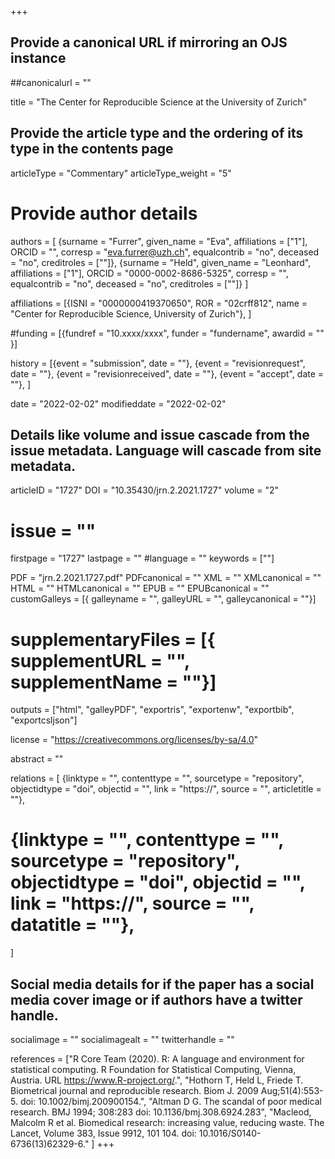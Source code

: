 +++
## Provide a canonical URL if mirroring an OJS instance
##canonicalurl = ""

title = "The Center for Reproducible Science at the University of Zurich"

## Provide the article type and the ordering of its type in the contents page
articleType = "Commentary"
articleType_weight = "5"

# Provide author details
authors = [
  {surname = "Furrer",  given_name = "Eva", affiliations = ["1"],  ORCID = "", corresp = "eva.furrer@uzh.ch", equalcontrib = "no", deceased = "no", creditroles = [""]},
  {surname = "Held",  given_name = "Leonhard", affiliations = ["1"],  ORCID = "0000-0002-8686-5325", corresp = "", equalcontrib = "no", deceased = "no", creditroles = [""]}
]

affiliations = [{ISNI = "0000000419370650", ROR = "02crff812", name = "Center for Reproducible Science, University of Zurich"},
]

#funding = [{fundref = "10.xxxx/xxxx", funder = "fundername", awardid = "" }]

history = [{event = "submission", date = ""},
{event = "revisionrequest", date = ""},
{event = "revisionreceived", date = ""},
{event = "accept", date = ""},
]

date = "2022-02-02"
modifieddate = "2022-02-02"

## Details like volume and issue cascade from the issue metadata. Language will cascade from site metadata.

articleID = "1727"
DOI = "10.35430/jrn.2.2021.1727"
volume = "2"
# issue = ""
firstpage = "1727"
lastpage = ""
#language = ""
keywords = [""]


PDF = "jrn.2.2021.1727.pdf"
PDFcanonical = ""
XML = ""
XMLcanonical = ""
HTML = ""
HTMLcanonical = ""
EPUB = ""
EPUBcanonical = ""
customGalleys = [{ galleyname = "", galleyURL = "", galleycanonical = ""}]
# supplementaryFiles = [{ supplementURL = "", supplementName = ""}]

outputs = ["html", "galleyPDF", "exportris", "exportenw", "exportbib", "exportcsljson"]

license = "https://creativecommons.org/licenses/by-sa/4.0"

abstract = ""

relations = [
  {linktype = "", contenttype = "", sourcetype = "repository", objectidtype = "doi", objectid = "", link = "https://", source = "", articletitle = ""},
#  {linktype = "", contenttype = "", sourcetype = "repository", objectidtype = "doi", objectid = "", link = "https://", source = "", datatitle = ""},
]

## Social media details for if the paper has a social media cover image or if authors have a twitter handle.
socialimage = ""
socialimagealt = ""
twitterhandle = ""

references = ["R Core Team (2020). R: A language and environment for statistical computing. R Foundation for Statistical Computing, Vienna, Austria. URL https://www.R-project.org/.",
"Hothorn T, Held L, Friede T. Biometrical journal and reproducible research. Biom J. 2009 Aug;51(4):553-5. doi: 10.1002/bimj.200900154.",
"Altman D G. The scandal of poor medical research. BMJ 1994; 308:283 doi: 10.1136/bmj.308.6924.283",
"Macleod, Malcolm R et al. Biomedical research: increasing value, reducing waste. The Lancet, Volume 383, Issue 9912, 101 104. doi: 10.1016/S0140-6736(13)62329-6."
]
+++

